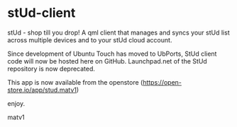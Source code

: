 # stUd-client
stUd - shop till you drop! A qml client that manages and syncs your stUd list across multiple devices and to your stUd cloud account.

Since development of Ubuntu Touch has moved to UbPorts, StUd client code will now be hosted here on GitHub.
Launchpad.net of the StUd repository is now deprecated.

This app is now available from the openstore (https://open-store.io/app/stud.matv1)

enjoy.

matv1
